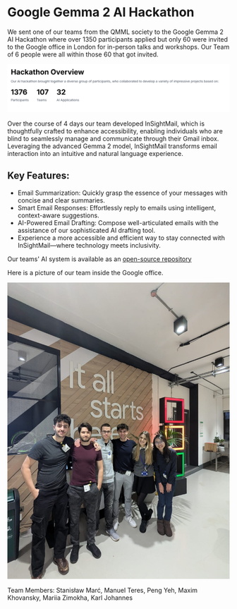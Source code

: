 # Google Gemma 2 AI Hackathon

We sent one of our teams from the QMML society to the Google Gemma 2 AI Hackathon where over 1350 participants applied but only 60 were invited to the Google office in London for in-person talks and workshops. Our Team of 6 people were all within those 60 that got invited.

![alt text](image.png)

Over the course of 4 days our team developed InSightMail, which is thoughtfully crafted to enhance accessibility, enabling individuals who are blind to seamlessly manage and communicate through their Gmail inbox. Leveraging the advanced Gemma 2 model, InSightMail transforms email interaction into an intuitive and natural language experience.

## **Key Features:**
- Email Summarization: Quickly grasp the essence of your messages with concise and clear summaries.
- Smart Email Responses: Effortlessly reply to emails using intelligent, context-aware suggestions.
- AI-Powered Email Drafting: Compose well-articulated emails with the assistance of our sophisticated AI drafting tool.
- Experience a more accessible and efficient way to stay connected with InSightMail—where technology meets inclusivity.

Our teams' AI system is available as an [open-source repository](https://github.com/KarlLearnsAI/InSightMail)

Here is a picture of our team inside the Google office.

![alt text](<WhatsApp Bild 2025-03-05 um 16.58.10_6eb73c33.jpg>)

Team Members: Stanisław Marć, Manuel Teres, Peng Yeh, Maxim Khovansky, Mariia Zimokha, Karl Johannes